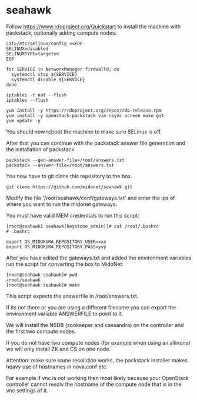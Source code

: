 # seahawk
Follow https://www.rdoproject.org/Quickstart to install the machine with packstack, optionally adding compute nodes:

```
cat>/etc/selinux/config <<EOF
SELINUX=disabled
SELINUXTYPE=targeted
EOF

for SERVICE in NetworkManager firewalld; do
  systemctl stop ${SERVICE}
  systemctl disable ${SERVICE}
done

iptables -t nat --flush
iptables --flush

yum install -y https://rdoproject.org/repos/rdo-release.rpm
yum install -y openstack-packstack vim rsync screen make git
yum update -y
```
You should now reboot the machine to make sure SELinux is off.

After that you can continue with the packstack answer file generation and the installation of packstack.
```
packstack --gen-answer-file=/root/answers.txt
packstack --answer-file=/root/answers.txt
```

You now have to git clone this repository to the box.
```
git clone https://github.com/midonet/seahawk.git
```
Modify the file '/root/seahawk/conf/gateways.txt' and enter the ips of where you want to run the midonet gateways.

You must have valid MEM credentials to run this script:
```
[root@seahawk1 seahawk(keystone_admin)]# cat /root/.bashrc
# .bashrc

export OS_MIDOKURA_REPOSITORY_USER=xxx
export OS_MIDOKURA_REPOSITORY_PASS=yyy
```

After you have edited the gateways.txt and added the environment variables run the script for converting the box to MidoNet:
```
[root@seahawk seahawk]# pwd
/root/seahawk
[root@seahawk seahawk]# make
```
This script expects the answerfile in /root/answers.txt.

If its not there or you are using a different filename you can export the environment variable ANSWERFILE to point to it.

We will install the NSDB (zookeeper and cassandra) on the controller and the first two compute nodes.

If you do not have two compute nodes (for example when using an allinone) we will only install ZK and CS on one node.

Attention: make sure name resolution works, the packstack installer makes heavy use of hostnames in nova.conf etc.

For example if vnc is not working then most likely because your OpenStack controller cannot resolv the hostname of the compute node that is in the vnc settings of it.

